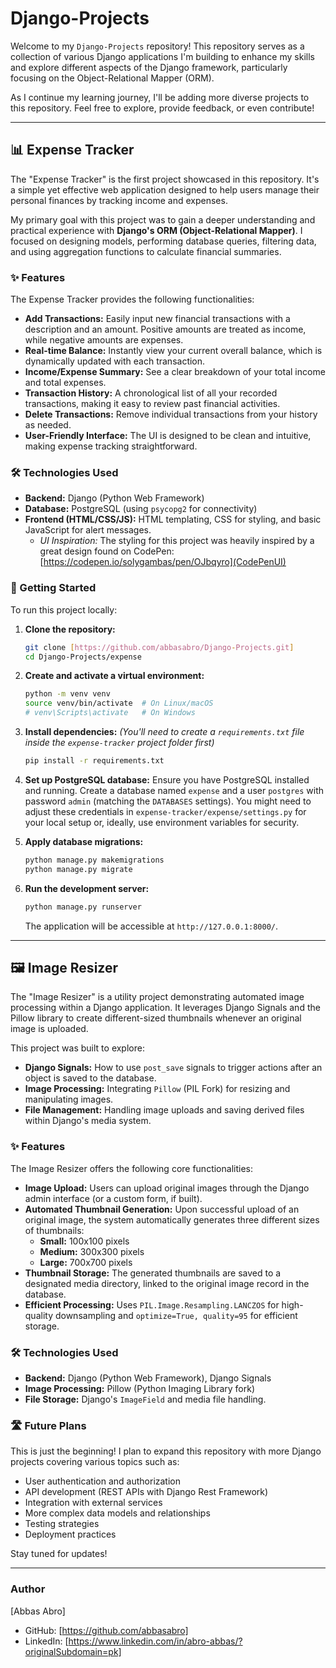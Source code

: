 # Django-Projects

Welcome to my `Django-Projects` repository! This repository serves as a collection of various Django applications I'm building to enhance my skills and explore different aspects of the Django framework, particularly focusing on the Object-Relational Mapper (ORM).

As I continue my learning journey, I'll be adding more diverse projects to this repository. Feel free to explore, provide feedback, or even contribute!

---

## 📊 Expense Tracker

The "Expense Tracker" is the first project showcased in this repository. It's a simple yet effective web application designed to help users manage their personal finances by tracking income and expenses.

My primary goal with this project was to gain a deeper understanding and practical experience with **Django's ORM (Object-Relational Mapper)**. I focused on designing models, performing database queries, filtering data, and using aggregation functions to calculate financial summaries.

### ✨ Features

The Expense Tracker provides the following functionalities:

* **Add Transactions:** Easily input new financial transactions with a description and an amount. Positive amounts are treated as income, while negative amounts are expenses.
* **Real-time Balance:** Instantly view your current overall balance, which is dynamically updated with each transaction.
* **Income/Expense Summary:** See a clear breakdown of your total income and total expenses.
* **Transaction History:** A chronological list of all your recorded transactions, making it easy to review past financial activities.
* **Delete Transactions:** Remove individual transactions from your history as needed.
* **User-Friendly Interface:** The UI is designed to be clean and intuitive, making expense tracking straightforward.

### 🛠️ Technologies Used

* **Backend:** Django (Python Web Framework)
* **Database:** PostgreSQL (using `psycopg2` for connectivity)
* **Frontend (HTML/CSS/JS):** HTML templating, CSS for styling, and basic JavaScript for alert messages.
    * *UI Inspiration:* The styling for this project was heavily inspired by a great design found on CodePen: [https://codepen.io/solygambas/pen/OJbqyro](CodePenUI)

### 🚀 Getting Started

To run this project locally:

1.  **Clone the repository:**
    ```bash
    git clone [https://github.com/abbasabro/Django-Projects.git]
    cd Django-Projects/expense
    ```
 

2.  **Create and activate a virtual environment:**
    ```bash
    python -m venv venv
    source venv/bin/activate  # On Linux/macOS
    # venv\Scripts\activate   # On Windows
    ```

3.  **Install dependencies:**
    *(You'll need to create a `requirements.txt` file inside the `expense-tracker` project folder first)*
    ```bash
    pip install -r requirements.txt
    ```

4.  **Set up PostgreSQL database:**
    Ensure you have PostgreSQL installed and running. Create a database named `expense` and a user `postgres` with password `admin` (matching the `DATABASES` settings). You might need to adjust these credentials in `expense-tracker/expense/settings.py` for your local setup or, ideally, use environment variables for security.

5.  **Apply database migrations:**
    ```bash
    python manage.py makemigrations
    python manage.py migrate
    ```

6.  **Run the development server:**
    ```bash
    python manage.py runserver
    ```

    The application will be accessible at `http://127.0.0.1:8000/`.

---

## 🖼️ Image Resizer

The "Image Resizer" is a utility project demonstrating automated image processing within a Django application. It leverages Django Signals and the Pillow library to create different-sized thumbnails whenever an original image is uploaded.

This project was built to explore:

* **Django Signals:** How to use `post_save` signals to trigger actions after an object is saved to the database.
* **Image Processing:** Integrating `Pillow` (PIL Fork) for resizing and manipulating images.
* **File Management:** Handling image uploads and saving derived files within Django's media system.

### ✨ Features

The Image Resizer offers the following core functionalities:

* **Image Upload:** Users can upload original images through the Django admin interface (or a custom form, if built).
* **Automated Thumbnail Generation:** Upon successful upload of an original image, the system automatically generates three different sizes of thumbnails:
    * **Small:** 100x100 pixels
    * **Medium:** 300x300 pixels
    * **Large:** 700x700 pixels
* **Thumbnail Storage:** The generated thumbnails are saved to a designated media directory, linked to the original image record in the database.
* **Efficient Processing:** Uses `PIL.Image.Resampling.LANCZOS` for high-quality downsampling and `optimize=True, quality=95` for efficient storage.

### 🛠️ Technologies Used

* **Backend:** Django (Python Web Framework), Django Signals
* **Image Processing:** Pillow (Python Imaging Library fork)
* **File Storage:** Django's `ImageField` and media file handling.


### 🛣️ Future Plans

This is just the beginning! I plan to expand this repository with more Django projects covering various topics such as:

* User authentication and authorization
* API development (REST APIs with Django Rest Framework)
* Integration with external services
* More complex data models and relationships
* Testing strategies
* Deployment practices

Stay tuned for updates!

---

### Author

[Abbas Abro]
* GitHub: [https://github.com/abbasabro]
* LinkedIn: [https://www.linkedin.com/in/abro-abbas/?originalSubdomain=pk]
